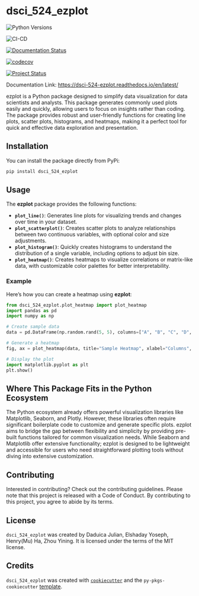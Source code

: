 # dsci_524_ezplot

![Python Versions](https://img.shields.io/pypi/pyversions/dsci_524_ezplot)

![CI-CD](https://github.com/UBC-MDS/dsci_524_ezplot/actions/workflows/ci-cd.yml/badge.svg)

[![Documentation Status](https://readthedocs.org/projects/dsci-524-ezplot/badge/?version=latest)](https://dsci-524-ezplot.readthedocs.io/en/latest/?badge=latest)

[![codecov](https://codecov.io/github/UBC-MDS/dsci_524_ezplot/graph/badge.svg?token=bVVFkdjNRG)](https://codecov.io/github/UBC-MDS/dsci_524_ezplot)

[![Project Status](https://www.repostatus.org/badges/latest/active.svg)](https://www.repostatus.org/#active)

Documentation Link: https://dsci-524-ezplot.readthedocs.io/en/latest/

ezplot is a Python package designed to simplify data visualization for data scientists and analysts. This package generates commonly used plots easily and quickly, allowing users to focus on insights rather than coding. The package provides robust and user-friendly functions for creating line plots, scatter plots, histograms, and heatmaps, making it a perfect tool for quick and effective data exploration and presentation.

## Installation

You can install the package directly from PyPi:

```bash
pip install dsci_524_ezplot
```

## Usage

The **ezplot** package provides the following functions:

- **`plot_line()`**: Generates line plots for visualizing trends and changes over time in your dataset.
- **`plot_scatterplot()`**: Creates scatter plots to analyze relationships between two continuous variables, with optional color and size adjustments.
- **`plot_histogram()`**: Quickly creates histograms to understand the distribution of a single variable, including options to adjust bin size.
- **`plot_heatmap()`**: Creates heatmaps to visualize correlations or matrix-like data, with customizable color palettes for better interpretability.

### Example

Here’s how you can create a heatmap using **ezplot**:

```python
from dsci_524_ezplot.plot_heatmap import plot_heatmap
import pandas as pd
import numpy as np

# Create sample data
data = pd.DataFrame(np.random.rand(5, 5), columns=["A", "B", "C", "D", "E"])

# Generate a heatmap
fig, ax = plot_heatmap(data, title="Sample Heatmap", xlabel="Columns", ylabel="Rows")

# Display the plot
import matplotlib.pyplot as plt
plt.show()
```

## Where This Package Fits in the Python Ecosystem

The Python ecosystem already offers powerful visualization libraries like Matplotlib, Seaborn, and Plotly. However, these libraries often require significant boilerplate code to customize and generate specific plots. ezplot aims to bridge the gap between flexibility and simplicity by providing pre-built functions tailored for common visualization needs. While Seaborn and Matplotlib offer extensive functionality; ezplot is designed to be lightweight and accessible for users who need straightforward plotting tools without diving into extensive customization.

## Contributing

Interested in contributing? Check out the contributing guidelines. Please note that this project is released with a Code of Conduct. By contributing to this project, you agree to abide by its terms.

## License

`dsci_524_ezplot` was created by Daduica Julian, Elshaday Yoseph, Henry(Mu) Ha, Zhou Yining. It is licensed under the terms of the MIT license.

## Credits

`dsci_524_ezplot` was created with [`cookiecutter`](https://cookiecutter.readthedocs.io/en/latest/) and the `py-pkgs-cookiecutter` [template](https://github.com/py-pkgs/py-pkgs-cookiecutter).
